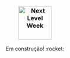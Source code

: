 <h3 align="center">
    <img alt="Next Level Week" src="src/images/map-marker.svg" height="90px" />
</h3>
<p align="center">
  Em construção! :rocket:
</p>

